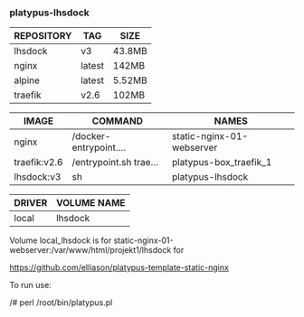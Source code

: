 
### platypus-lhsdock

| REPOSITORY  |  TAG      | SIZE 
| ----------- | --------- | ----
| lhsdock     | v3        | 43.8MB
| nginx       | latest    | 142MB
| alpine      | latest    | 5.52MB
| traefik     | v2.6      | 102MB

| IMAGE        | COMMAND   | NAMES
| ------------ | --------- | ------
| nginx        | /docker-entrypoint.… | static-nginx-01-webserver
| traefik:v2.6 | /entrypoint.sh trae… | platypus-box_traefik_1
| lhsdock:v3   | sh                   | platypus-lhsdock

| DRIVER    | VOLUME NAME
| --------- | -----------
| local     | lhsdock

Volume local_lhsdock is for static-nginx-01-webserver:/var/www/html/projekt1/lhsdock for

https://github.com/elliason/platypus-template-static-nginx



To run use:

/# perl /root/bin/platypus.pl
